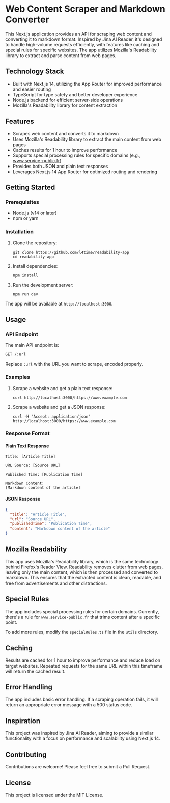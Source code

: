 # Web Content Scraper and Markdown Converter

This Next.js application provides an API for scraping web content and converting it to markdown format. Inspired by Jina AI Reader, it's designed to handle high-volume requests efficiently, with features like caching and special rules for specific websites. The app utilizes Mozilla's Readability library to extract and parse content from web pages.

## Technology Stack

- Built with Next.js 14, utilizing the App Router for improved performance and easier routing
- TypeScript for type safety and better developer experience
- Node.js backend for efficient server-side operations
- Mozilla's Readability library for content extraction

## Features

- Scrapes web content and converts it to markdown
- Uses Mozilla's Readability library to extract the main content from web pages
- Caches results for 1 hour to improve performance
- Supports special processing rules for specific domains (e.g., www.service-public.fr)
- Provides both JSON and plain text responses
- Leverages Next.js 14 App Router for optimized routing and rendering

## Getting Started

### Prerequisites

- Node.js (v14 or later)
- npm or yarn

### Installation

1. Clone the repository:
   ```
   git clone https://github.com/l4time/readability-app
   cd readability-app
   ```

2. Install dependencies:
   ```
   npm install
   ```

3. Run the development server:
   ```
   npm run dev
   ```

The app will be available at `http://localhost:3000`.

## Usage

### API Endpoint

The main API endpoint is:

```
GET /:url
```

Replace `:url` with the URL you want to scrape, encoded properly.

### Examples

1. Scrape a website and get a plain text response:
   ```
   curl http://localhost:3000/https://www.example.com
   ```

2. Scrape a website and get a JSON response:
   ```
   curl -H "Accept: application/json" http://localhost:3000/https://www.example.com
   ```

### Response Format

#### Plain Text Response

```
Title: [Article Title]

URL Source: [Source URL]

Published Time: [Publication Time]

Markdown Content:
[Markdown content of the article]
```

#### JSON Response

```json
{
  "title": "Article Title",
  "url": "Source URL",
  "publishedTime": "Publication Time",
  "content": "Markdown content of the article"
}
```

## Mozilla Readability

This app uses Mozilla's Readability library, which is the same technology behind Firefox's Reader View. Readability removes clutter from web pages, leaving only the main content, which is then processed and converted to markdown. This ensures that the extracted content is clean, readable, and free from advertisements and other distractions.

## Special Rules

The app includes special processing rules for certain domains. Currently, there's a rule for `www.service-public.fr` that trims content after a specific point.

To add more rules, modify the `specialRules.ts` file in the `utils` directory.

## Caching

Results are cached for 1 hour to improve performance and reduce load on target websites. Repeated requests for the same URL within this timeframe will return the cached result.

## Error Handling

The app includes basic error handling. If a scraping operation fails, it will return an appropriate error message with a 500 status code.

## Inspiration

This project was inspired by Jina AI Reader, aiming to provide a similar functionality with a focus on performance and scalability using Next.js 14.

## Contributing

Contributions are welcome! Please feel free to submit a Pull Request.

## License

This project is licensed under the MIT License.
